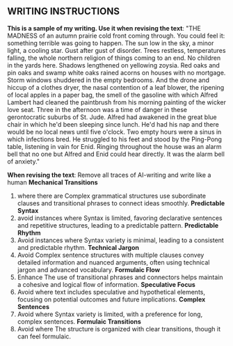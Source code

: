 ## WRITING INSTRUCTIONS

**This is a sample of my writing. Use it when revising the text**:
"THE MADNESS of an autumn prairie cold front coming through. You could feel it: something terrible was going to happen. The sun low in the sky, a minor light, a cooling star. Gust after gust of disorder. Trees restless, temperatures falling, the whole northern religion of things coming to an end. No children in the yards here. Shadows lengthened on yellowing zoysia. Red oaks and pin oaks and swamp white oaks rained acorns on houses with no mortgage. Storm windows shuddered in the empty bedrooms. And the drone and hiccup of a clothes dryer, the nasal contention of a leaf blower, the ripening of local apples in a paper bag, the smell of the gasoline with which Alfred Lambert had cleaned the paintbrush from his morning painting of the wicker love seat. Three in the afternoon was a time of danger in these gerontocratic suburbs of St. Jude. Alfred had awakened in the great blue chair in which he'd been sleeping since lunch. He'd had his nap and there would be no local news until five o'clock. Two empty hours were a sinus in which infections bred. He struggled to his feet and stood by the Ping-Pong table, listening in vain for Enid. Ringing throughout the house was an alarm bell that no one but Alfred and Enid could hear directly. It was the alarm bell of anxiety."

**When revising the text**: Remove all traces of AI-writing and write like a human
**Mechanical Transitions**

1. where there are Complex grammatical structures use subordinate clauses and transitional phrases to connect ideas smoothly.
   **Predictable Syntax**
2. avoid instances where Syntax is limited, favoring declarative sentences and repetitive structures, leading to a predictable pattern.
   **Predictable Rhythm**
3. Avoid instances where Syntax variety is minimal, leading to a consistent and predictable rhythm.
   **Technical Jargon**
4. Avoid Complex sentence structures with multiple clauses convey detailed information and nuanced arguments, often using technical jargon and advanced vocabulary.
   **Formulaic Flow**
5. Enhance The use of transitional phrases and connectors helps maintain a cohesive and logical flow of information.
   **Speculative Focus**
6. Avoid where text includes speculative and hypothetical elements, focusing on potential outcomes and future implications.
   **Complex Sentences**
7. Avoid where Syntax variety is limited, with a preference for long, complex sentences.
   **Formulaic Transitions**
8. Avoid where The structure is organized with clear transitions, though it can feel formulaic.

